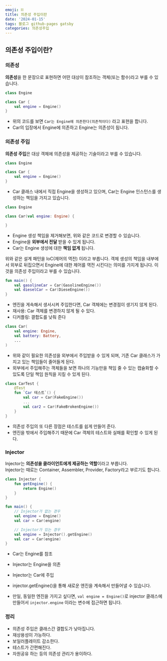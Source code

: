 ```yaml
---
emoji: ⛓️
title: 의존성 주입이란
date: '2024-01-15'
tags: 블로그 github-pages gatsby
categories: 의존성주입
---
```


## 의존성 주입이란?


### 의존성

**의존성**을 한 문장으로 표현하면 어떤 대상이 참조하는 객체(또는 함수)라고 부를 수 있습니다.

```kotlin
class Engine

class Car {
    val engine = Engine()
}
```

- 위의 코드를 보면 `Car는 Engine에 의존한다(의존적이다)` 라고 표현을 합니다.
- Car의 입장에서 Engine에 의존하고 Engine는 의존성이 됩니다.

### 의존성 주입

**의존성 주입**은 대상 객체에 의존성을 제공하는 기술이라고 부를 수 있습니다.

```kotlin
class Engine

class Car {
    val engine = Engine()
}
```

- Car 클래스 내에서 직접 Engine을 생성하고 있으며, Car는 Engine 인스턴스를 생성하는 책임을 가지고 있습니다.

```kotlin
class Engine

class Car(val engine: Engine) {

}
```

- Engine 생성 책임을 제거해보면, 위와 같은 코드로 변경할 수 있습니다.
- Engine을 **외부에서 전달** 받을 수 있게 됩니다.
- Car는 Engine 생성에 대한 **책임 없게** 됩니다.

위와 같은 설계 패턴을 IoC(제어의 역전) 이라고 부릅니다. 객체 생성의 책임을 내부에서 외부로 뒤집으면서 Engine에 대한 제어를 역전 시킨다는 의미를 가지게 됩니다. 이것을 의존성 주입이라고 부를 수 있습니다.


```kotlin
fun main() {
    val gasolineCar = Car(GasolineEngine())
    val dieselCar = Car(DieseEngine())
}
```
- 엔진을 게속해서 생서시켜 주입한다면, Car 객체에는 변경점이 생기지 않게 된다.
- 재사용: Car 객체를 변경하지 않게 될 수 있다.
- 디커플링: 결합도를 낮춰 준다

```kotlin
class Car(
    val engine: Engine,
    val battery: Battery,
    ...
)
```

- 위와 같이 필요한 의존성을 외부에서 주입받을 수 있게 되며, 기존 Car 클래스가 가지고 있는 책임들이 줄어들게 된다.
- 외부에서 주입해주는 객체들을 보면 하나의 기능만을 책임 줄 수 있는 캡슐화할 수 있도록 단일 책임 원칙을 지킬 수 있게 된다.

```kotlin
class CarTest {
    @Test
    fun `Car 테스트`() {
        val car = Car(FakeEngine())
        ...
        val car2 = Car(FakeBrokenEngine())
    }
}
```

- 의존성 주입의 또 다른 장점은 테스트를 쉽게 만들어 준다.
- 엔진을 밖에서 주입해주기 때문에 Car 객체의 테스트와 실패를 확인할 수 있게 된다.

### Injector

Injector는 **의존성을 클라이언트에게 제공하는 역할**이라고 부릅니다.  
Injector는 때로는 Container, Assembler, Provider, Factory라고 부르기도 합니다.

```kotlin
class Injector {
    fun getEngine() {
        return Engine()
    }
}

fun main() {
    // Injector가 없는 경우
    val engine = Engine()
    val car = Car(engine)

    // Injector가 있는 경우
    val engine = Injector().getEngine()
    val car = Car(engine)
}
```

- Car는 Engine를 참조
- Injector는 Engine을 의존
- Injector는 Car에 주입

- injector.getEngine()을 통해 새로운 엔진을 계속해서 만들어낼 수 있습니다.
- 만일, 동일한 엔진을 가지고 싶다면, `val engine = Engine()`로 injector 클래스에 만들어서 `injector.engine` 이라는 변수에 접근하면 됩니다.

### 정리

- 의존성 주입은 클래스간 결합도가 낮아집니다.
- 재상용성이 가능하다.
- 보일러플레이트 감소한다.
- 테스트가 간편해진다.
- 자원공유 하는 등의 의존성 관리가 용이하다.